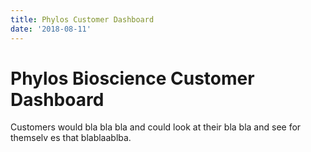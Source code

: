 ```yaml
---
title: Phylos Customer Dashboard
date: '2018-08-11'
---
```


# Phylos Bioscience Customer Dashboard

Customers would bla bla bla and could look at their bla bla and see for themselv es that blablaablba.
